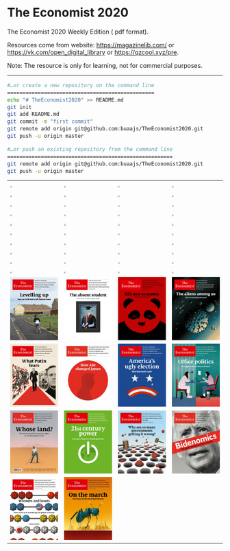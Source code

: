 # The Economist 2020

The Economist 2020 Weekly Edition ( pdf format).

Resources come from website: https://magazinelib.com/ or https://vk.com/open_digital_library or https://qzcool.xyz/pre.

Note: The resource is only for learning, not for commercial purposes.



------

```bash
#…or create a new repository on the command line
================================================
echo "# TheEconomist2020" >> README.md
git init
git add README.md
git commit -m "first commit"
git remote add origin git@github.com:buaajs/TheEconomist2020.git
git push -u origin master
```

```bash
#…or push an existing repository from the command line
======================================================
git remote add origin git@github.com:buaajs/TheEconomist2020.git
git push -u origin master
```

<table>
  <tr>
    <td><img src="images\cover20200104.jpg" style="zoom:25%;" /></td>
    <td><img src="images\cover20200111.jpg" style="zoom:25%;" /></td>
    <td><img src="images\cover20200118.jpg" style="zoom:25%;" /></td>
    <td><img src="images\cover20200125.jpg" style="zoom:25%;" /></td>
  </tr>
  <tr>
    <td><img src="images\cover20200201.jpg" style="zoom:25%;" /></td>
    <td><img src="images\cover20200201-2.jpg" style="zoom:25%;" /></td>
    <td><img src="images\cover20200208.jpg" style="zoom:25%;" /></td>
    <td><img src="images\cover20200208-usa.jpg" style="zoom:25%;" /></td>
  </tr>
  <tr>
    <td><img src="images\cover20200215.jpg" style="zoom:25%;" /></td>
    <td><img src="images\cover20200222.jpg" style="zoom:25%;" /></td>
    <td><img src="images\cover20200229.jpg" style="zoom:25%;" /></td>
    <td><img src="images\cover20200229-usa.jpg" style="zoom:25%;" /></td>
  </tr>
  <tr>
    <td><img src="images\cover20200307.jpg" style="zoom:25%;" /></td>
    <td><img src="images\cover20200314.jpg" style="zoom:25%;" /></td>
    <td><img src="images\cover20200321.jpg" style="zoom:25%;" /></td>
    <td><img src="images\cover20200328.jpg" style="zoom:25%;" /></td>
  </tr>  
  <tr>
    <td><img src="images\cover20200404.jpg" style="zoom:25%;" /></td>
    <td><img src="images\cover20200411.jpg" style="zoom:25%;" /></td>
    <td><img src="images\cover20200418.jpg" style="zoom:25%;" /></td>
    <td><img src="images\cover20200425-usa.jpg" style="zoom:25%;" /></td>
  </tr>
  <tr>
    <td><img src="images\cover20200425.jpg" style="zoom:25%;" /></td>
    <td><img src="images\cover20200502.jpg" style="zoom:25%;" /></td>
    <td><img src="images\cover20200509.jpg" style="zoom:25%;" /></td>
    <td><img src="images\cover20200516.jpg" style="zoom:25%;" /></td>
  </tr>
  <tr>
    <td><img src="images\cover20200516-europe.jpg" style="zoom:25%;" /></td>
    <td><img src="images\cover20200523.jpg" style="zoom:25%;" /></td>
    <td><img src="images\cover20200530.jpg" style="zoom:25%;" /></td>
    <td><img src="images\cover20200530-asia.jpg" style="zoom:25%;" /></td>
  </tr>
  <tr>
    <td><img src="images\cover20200606.jpg" style="zoom:25%;" /></td>
    <td><img src="images\cover20200613.jpg" style="zoom:25%;" /></td>
    <td><img src="images\cover20200620-usa.jpg" style="zoom:25%;" /></td>
    <td><img src="images\cover20200620.jpg" style="zoom:25%;" /></td>
  </tr>
  <tr>
    <td><img src="images\cover20200620-uk.jpg" style="zoom:25%;" /></td>
    <td><img src="images\cover20200627.jpg" style="zoom:25%;" /></td>
    <td><img src="images\cover20200704.jpg" style="zoom:25%;" /></td>
    <td><img src="images\cover20200711.jpg" style="zoom:25%;" /></td>
  </tr>
  <tr>
    <td><img src="images\cover20200718.jpg" style="zoom:25%;" /></td>
    <td><img src="images\cover20200725.jpg" style="zoom:25%;" /></td>
    <td><img src="images\cover20200801.jpg" style="zoom:25%;" /></td>
    <td><img src="images\cover20200801-asia.jpg" style="zoom:25%;" /></td>
  </tr>
  <tr>
    <td><img src="images\cover20200801-uk.jpg" style="zoom:25%;" /></td>
    <td><img src="images\cover20200808.jpg" style="zoom:25%;" /></td>
    <td><img src="images\cover20200815.jpg" style="zoom:25%;" /></td>
    <td><img src="images\cover20200822.jpg" style="zoom:25%;" /></td>
  </tr>
  <tr>
    <td><img src="images\cover20200829.jpg" style="zoom:25%;" /></td>
    <td><img src="images\cover20200905-asia.jpg" style="zoom:25%;" /></td>
    <td><img src="images\cover20200905-latin.jpg" style="zoom:25%;" /></td>
    <td><img src="images\cover20200912-uk.jpg" style="zoom:25%;" /></td>
  </tr>
  <tr>
    <td><img src="images\cover20200912-mea.jpg" style="zoom:25%;" /></td>
    <td><img src="images\cover20200919.jpg" style="zoom:25%;" /></td>
    <td><img src="images\cover20200926.jpg" style="zoom:25%;" /></td>
    <td><img src="images\cover20201003.jpg" style="zoom:25%;" /></td>
  </tr>
  <tr>
    <td><img src="images\cover20201010.jpg" style="zoom:25%;" /></td>
    <td><img src="images\cover20201010-asia.jpg" style="zoom:25%;" /></td>
  </tr>
</table>







































